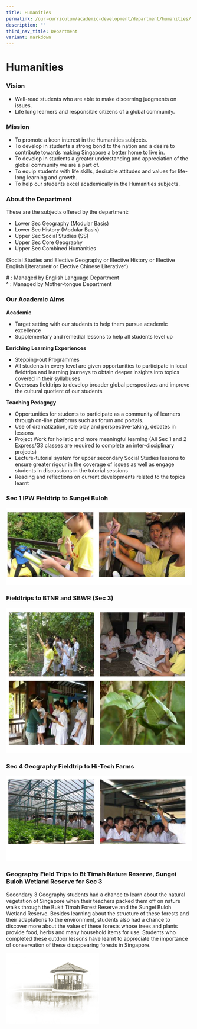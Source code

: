 ```yaml
---
title: Humanities
permalink: /our-curriculum/academic-development/department/humanities/
description: ""
third_nav_title: Department
variant: markdown
---
```

# **Humanities**

### Vision

*   Well-read students who are able to make discerning judgments on issues.
*   Life long learners and responsible citizens of a global community.

### Mission

*   To promote a keen interest in the Humanities subjects.
*   To develop in students a strong bond to the nation and a desire to contribute towards making Singapore a better home to live in.
*   To develop in students a greater understanding and appreciation of the global community we are a part of.
*   To equip students with life skills, desirable attitudes and values for life-long learning and growth.
*   To help our students excel academically in the Humanities subjects.

### About the Department

These are the subjects offered by the department:

*   Lower Sec Geography (Modular Basis)
*   Lower Sec History (Modular Basis)
*   Upper Sec Social Studies (SS)
*   Upper Sec Core Geography
*   Upper Sec Combined Humanities

(Social Studies and Elective Geography or Elective History or Elective English Literature# or Elective Chinese Literative^)

\# : Managed by English Language Department    
^ : Managed by Mother-tongue Department

### Our Academic Aims

**Academic**  

*   Target setting with our students to help them pursue academic excellence
*   Supplementary and remedial lessons to help all students level up


**Enriching Learning Experiences**

*   Stepping-out Programmes
*   All students in every level are given opportunities to participate in local fieldtrips and learning journeys to obtain deeper insights into topics covered in their syllabuses
*   Overseas fieldtrips to develop broader global perspectives and improve the cultural quotient of our students

**Teaching Pedagogy**

*   Opportunities for students to participate as a community of learners through on-line platforms such as forum and portals.
*   Use of dramatization, role play and perspective-taking, debates in lessons
*   Project Work for holistic and more meaningful learning (All Sec 1 and 2 Express/G3 classes are required to complete an inter-disciplinary projects)
*   Lecture-tutorial system for upper secondary Social Studies lessons to ensure greater rigour in the coverage of issues as well as engage students in discussions in the tutorial sessions
*   Reading and reflections on current developments related to the topics learnt

### Sec 1 IPW Fieldtrip to Sungei Buloh

![](/images/Humanities.jpg)

### Fieldtrips to BTNR and SBWR (Sec 3)

![](/images/Humanities%201.jpg)

### Sec 4 Geography Fieldtrip to Hi-Tech Farms

![](/images/Humanities%202.jpg)

### Geography Field Trips to Bt Timah Nature Reserve, Sungei Buloh Wetland Reserve for Sec 3

Secondary 3 Geography students had a chance to learn about the natural vegetation of Singapore when their teachers packed them off on nature walks through the Bukit Timah Forest Reserve and the Sungei Buloh Wetland Reserve. Besides learning about the structure of these forests and their adaptations to the environment, students also had a chance to discover more about the value of these forests whose trees and plants provide food, herbs and many household items for use. Students who completed these outdoor lessons have learnt to appreciate the importance of conservation of these disappearing forests in Singapore.


<img src="/images/pavilion.png" style="width:50%">